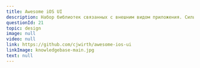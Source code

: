 ```yaml
---
title: Awesome iOS UI
description: Набор библиотек связанных с внешним видом приложения. Сильно упрощает разработку.
questionId: 21
topic: design
image: null
video: null
link: https://github.com/cjwirth/awesome-ios-ui
linkImage: knowledgebase-main.jpg
text: null
---
```

